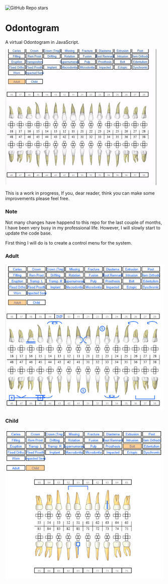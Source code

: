 ![GitHub Repo stars](https://img.shields.io/github/stars/bardurt/odontograma)

# Odontogram
A virtual Odontogram in JavaScript.

![demo](docs/demo.gif)

This is a work in progress, If you, dear reader, think you can make some improvements please feel free.


### Note
Not many changes have happend to this repo for the last couple of months, I have been very busy in my professional life. However, I will slowly start to update the code base. 

First thing I will do is to create a control menu for the system.

### Adult
![odontograma](docs/preview_adult_teeth.png)



### Child
![odontograma](docs/preview_child_teeth.png)
